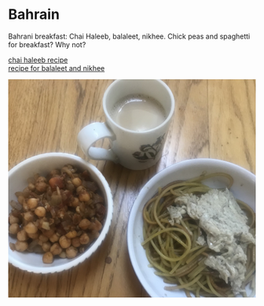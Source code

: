 # Bahrain

Bahrani breakfast: Chai Haleeb, balaleet, nikhee. Chick peas and
spaghetti for breakfast? Why not?

[chai haleeb recipe](https://housewivesofkuwait.wordpress.com/2012/10/05/kuwaiti-breakfast-staple-chai-haleeb/)<br>
[recipe for balaleet and nikhee](https://grandprixeats.com/2021/03/28/bahrain-breakfast/)

![baharani breakfast](images/bahrain.jpeg)